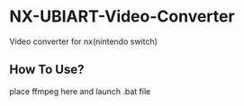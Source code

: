 # NX-UBIART-Video-Converter
Video converter for nx(nintendo switch)
## How To Use?
place ffmpeg here and launch .bat file
